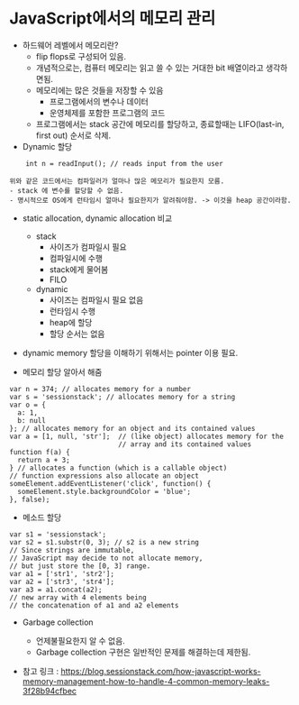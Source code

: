 # JavaScript에서의 메모리 관리

- 하드웨어 레벨에서 메모리란?
  - flip flops로 구성되어 있음.
  - 개념적으로는, 컴퓨터 메모리는 읽고 쓸 수 있는 거대한 bit 배열이라고 생각하면됨.
  - 메모리에는 많은 것들을 저장할 수 있음
    - 프로그램에서의 변수나 데이터
    - 운영체제를 포함한 프로그램의 코드
  - 프로그램에서는 stack 공간에 메모리를 할당하고, 종료할때는 LIFO(last-in, first out) 순서로 삭제.
- Dynamic 할당
~~~
	int n = readInput(); // reads input from the user
~~~
	위와 같은 코드에서는 컴파일러가 얼마나 많은 메모리가 필요한지 모름.
	- stack 에 변수를 할당할 수 없음.
	- 명시적으로 OS에게 런타임시 얼마나 필요한지가 알려줘야함. -> 이것을 heap 공간이라함.
- static allocation, dynamic allocation 비교
	- stack
		- 사이즈가 컴파일시 필요
		- 컴파일시에 수행
		- stack에게 물어봄
		- FILO
	- dynamic
		- 사이즈는 컴파일시 필요 없음
		- 런타임시 수행
		- heap에 할당
		- 할당 순서는 없음
- dynamic memory 할당을 이해하기 위해서는 pointer 이용 필요.

- 메모리 할당 알아서 해줌
~~~
var n = 374; // allocates memory for a number
var s = 'sessionstack'; // allocates memory for a string 
var o = {
  a: 1,
  b: null
}; // allocates memory for an object and its contained values
var a = [1, null, 'str'];  // (like object) allocates memory for the
                           // array and its contained values
function f(a) {
  return a + 3;
} // allocates a function (which is a callable object)
// function expressions also allocate an object
someElement.addEventListener('click', function() {
  someElement.style.backgroundColor = 'blue';
}, false);
~~~

- 메소드 할당
~~~
var s1 = 'sessionstack';
var s2 = s1.substr(0, 3); // s2 is a new string
// Since strings are immutable, 
// JavaScript may decide to not allocate memory, 
// but just store the [0, 3] range.
var a1 = ['str1', 'str2'];
var a2 = ['str3', 'str4'];
var a3 = a1.concat(a2); 
// new array with 4 elements being
// the concatenation of a1 and a2 elements
~~~
- Garbage collection
	 - 언제불필요한지 알 수 없음.
	 - Garbage collection 구현은 일반적인 문제를 해결하는데 제한됨.
	 
- 참고 링크 : https://blog.sessionstack.com/how-javascript-works-memory-management-how-to-handle-4-common-memory-leaks-3f28b94cfbec
